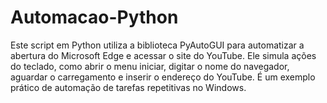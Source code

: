 # Automacao-Python

Este script em Python utiliza a biblioteca PyAutoGUI para automatizar a abertura do Microsoft Edge e acessar o site do YouTube. Ele simula ações do teclado, como abrir o menu iniciar, digitar o nome do navegador, aguardar o carregamento e inserir o endereço do YouTube. É um exemplo prático de automação de tarefas repetitivas no Windows.
